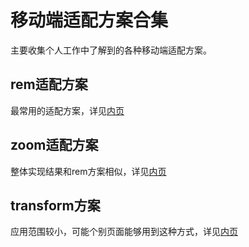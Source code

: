 # 移动端适配方案合集

主要收集个人工作中了解到的各种移动端适配方案。

## rem适配方案

最常用的适配方案，详见[内页]()

## zoom适配方案

整体实现结果和rem方案相似，详见[内页]()

## transform方案

应用范围较小，可能个别页面能够用到这种方式，详见[内页]()